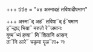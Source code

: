 +++
title = "०४ अस्मादहं तविषादीषमाण"

+++
अस्मा᳓द् अहं᳓ तविषा᳓द् ई᳓षमाण  
इ᳓न्द्राद् भिया᳓ मरुतो रे᳓जमानः  
युष्म᳓भ्यं हव्या᳓ नि᳓शितानि आसन्  
ता᳓नि आरे᳓ चकृमा मॄळ᳓ता+ नः